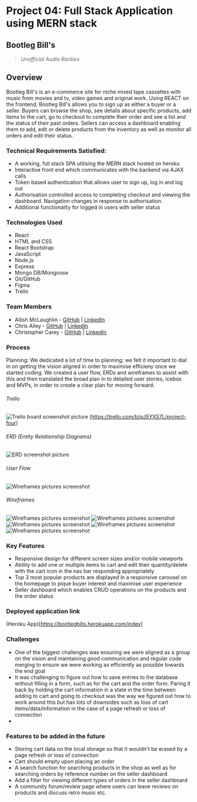 # Project 04: Full Stack Application using MERN stack

## Bootleg Bill's 
> *Unofficial Audio Rarities*


## Overview
Bootleg Bill's is an e-commerce site for niche mixed tape cassettes with music from movies and tv, video games and original work. Using REACT on the frontend, Bootleg Bill's allows you to sign up as either a buyer or a seller. Buyers can browse the shop, see details about specific products, add items to the cart, go to checkout to complete their order and see a list and the status of their past orders. Sellers can access a dashboard enabling them to add, edit or delete products from the inventory as well as monitor all orders and edit their status.

### Technical Requirements Satisfied:
- A working, full stack SPA utilising the MERN stack hosted on heroku
- Interactive front end which communicates with the backend via AJAX calls
- Token based authentication that allows user to sign up, log in and log out
- Authorisation controlled access to completing checkout and viewing the dashboard. Navigation changes in response to authorisation.
- Additional functionality for logged in users with seller status


### Technologies Used
- React
- HTML and CSS
- React Bootstrap 
- JavaScript 
- Node.js
- Express
- Mongo DB/Mongoose
- Git/GitHub
- Figma
- Trello

### Team Members
- Ailish McLaughlin - [GitHub](https://github.com/ailishmcl) | [LinkedIn](www.linkedin.com/in/ailish-mclaughlin)
- Chris Ailey - [GitHub]() | [LinkedIn]()
- Christopher Carey - [GitHub]() | [LinkedIn]()

### Process
Planning:
We dedicated a lot of time to planning; we felt it important to dial in on getting the vision aligned in order to maximise efficieny once we started coding. We created a user flow, ERDs and wireframes to assist with this and then translated the broad plan in to detailed user stories, icebox and MVPs, in order to create a clear plan for moving forward. 
###### Trello
![Trello board screenshot picture](/project-04-fe/public/trelloboard.png) (https://trello.com/b/qJ5YXS7L/project-four)
###### ERD (Entity Relationship Diagrams)
![ERD screenshot picture](/project-04-fe/public/ERD.png)
###### User Flow
![Wireframes pictures screenshot](/project-04-fe/public/userflow.png)
###### Wireframes
![Wireframes pictures screenshot](/project-04-fe/public/wireframe1.png)
![Wireframes pictures screenshot](/project-04-fe/public/wireframe2.png)
![Wireframes pictures screenshot](/project-04-fe/public/wireframe3.png)
![Wireframes pictures screenshot](/project-04-fe/public/wireframe4.png)
![Wireframes pictures screenshot](/project-04-fe/public/wireframe5.png)

### Key Features
- Responsive design for different screen sizes and/or mobile viewports
- Ability to add one or multiple items to cart and edit their quantity/delete with the cart icon in the nav bar responding appropriately
- Top 3 most popular products are displayed in a responsive carousel on the homepage to pique buyer interest and maximise user experience
- Seller dashboard which enables CRUD operations on the products and the order status

### Deployed application link
(Heroku App)[https://bootlegbills.herokuapp.com/index]

### Challenges
- One of the biggest challenges was ensuring we were aligned as a group on the vision and maintaining good communication and regular code merging to ensure we were working as efficiently as possible towards the end goal 
- It was challenging to figure out how to save entries to the database without filling in a form, such as for the cart and the order form. Paring it back by holding the cart information in a state in the time between adding to cart and going to checkout was the way we figured out how to work around this but has lots of downsides such as loss of cart items/data/information in the case of a page refresh or loss of connection
- 

### Features to be added in the future
- Storing cart data on the local storage so that it wouldn't be erased by a page refresh or loss of connection
- Cart should empty upon placing an order
- A search function for searching products in the shop as well as for searching orders by reference number on the seller dashboard
- Add a filter for viewing different types of orders in the seller dashboard
- A community forum/review page where users can leave reviews on products and discuss retro music etc.

